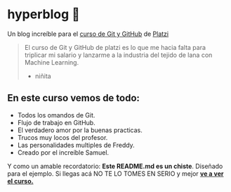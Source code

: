 # hyperblog 💚
Un blog increíble para el [curso de Git y GitHub](https://platzi.com/cursos/git-github/ "curso de Git y GitHub") de [Platzi](http://platzi.com/ "Platzi")
>El curso de Git y GitHub de platzi es lo que me hacia falta para triplicar mi salario y lanzarme a la industria del tejido de lana con Machine Learning.
> - niñita

## En este curso vemos de todo:
- Todos los omandos de Git.
- Flujo de trabajo en GitHub.
- El verdadero amor por la buenas practicas.
- Trucos muy locos del profesor.
- Las personalidades multiples de Freddy.
- Creado por el increíble Samuel. 

Y como un amable recordatorio: **Este README.md es un chiste**. Diseñado para el ejemplo. Si llegas acá NO TE LO TOMES EN SERIO y mejor [**ve a ver el curso.**](http://platzi.com/cursos/git-github/ "ve a ver el curso")